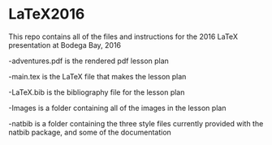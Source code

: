 # LaTeX2016
This repo contains all of the files and instructions for the 2016 LaTeX presentation at Bodega Bay, 2016

-adventures.pdf is the rendered pdf lesson plan

-main.tex is the LaTeX file that makes the lesson plan

-LaTeX.bib is the bibliography file for the lesson plan

-Images is a folder containing all of the images in the lesson plan

-natbib is a folder containing the three style files currently provided with the natbib package, and some of the documentation
